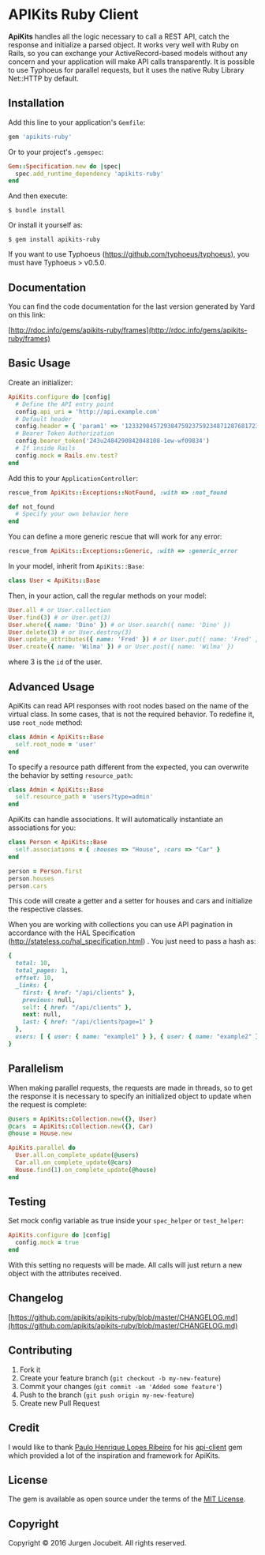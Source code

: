 # APIKits Ruby Client

**ApiKits** handles all the logic necessary to call a REST API, catch the response and initialize a parsed object. It works very well with Ruby on Rails, so you can exchange your ActiveRecord-based models without any concern and your application will make API calls transparently. It is possible to use Typhoeus for parallel requests, but it uses  the native Ruby Library Net::HTTP by default.

## Installation

Add this line to your application's `Gemfile`:
```ruby
gem 'apikits-ruby'
```

Or to your project's `.gemspec`:
```ruby
Gem::Specification.new do |spec|
  spec.add_runtime_dependency 'apikits-ruby'
end
```

And then execute:
```
$ bundle install
```

Or install it yourself as:
```
$ gem install apikits-ruby
```

If you want to use Typhoeus (https://github.com/typhoeus/typhoeus), you must have Typhoeus > v0.5.0.

## Documentation

You can find the code documentation for the last version generated by Yard on this link:

[http://rdoc.info/gems/apikits-ruby/frames](http://rdoc.info/gems/apikits-ruby/frames)

## Basic Usage

Create an initializer:
```ruby
ApiKits.configure do |config|
  # Define the API entry point
  config.api_uri = 'http://api.example.com'
  # Default header
  config.header = { 'param1' => '123329845729384759237592348712876817234'}
  # Bearer Token Authorization
  config.bearer_token('243u2484290842048108-1ew-wf09834')
  # If inside Rails
  config.mock = Rails.env.test?
end
```

Add this to your `ApplicationController`:
```ruby
rescue_from ApiKits::Exceptions::NotFound, :with => :not_found

def not_found
  # Specify your own behavior here
end
```

You can define a more generic rescue that will work for any error:
```ruby
rescue_from ApiKits::Exceptions::Generic, :with => :generic_error
```

In your model, inherit from  `ApiKits::Base`:
```ruby
class User < ApiKits::Base
```

Then, in your action, call the regular methods on your model:
```ruby
User.all # or User.collection
User.find(3) # or User.get(3)
User.where({ name: 'Dino' }) # or User.search({ name: 'Dino' })
User.delete(3) # or User.destroy(3)
User.update_attributes({ name: 'Fred' }) # or User.put({ name: 'Fred' })
User.create({ name: 'Wilma' }) # or User.post({ name: 'Wilma' })
```
where 3 is the `id` of the user.

## Advanced Usage

ApiKits can read API responses with root nodes based on the name of the virtual class.
In some cases, that is not the required behavior. To redefine it, use `root_node` method:
```ruby
class Admin < ApiKits::Base
  self.root_node = 'user'
end
```

To specify a resource path different from the expected, you can overwrite the behavior by setting `resource_path`:
```ruby
class Admin < ApiKits::Base
  self.resource_path = 'users?type=admin'
end
```

ApiKits can handle associations. It will automatically instantiate an associations for you:
```ruby
class Person < ApiKits::Base
  self.associations = { :houses => "House", :cars => "Car" }
end

person = Person.first
person.houses
person.cars
```
This code will create a getter and a setter for houses and cars and initialize the respective classes.

When you are working with collections you can use API pagination in accordance with the  HAL Specification (http://stateless.co/hal_specification.html) .
You just need to pass a hash as:
```ruby
{
  total: 10,
  total_pages: 1,
  offset: 10,
  _links: {
    first: { href: "/api/clients" },
    previous: null,
    self: { href: "/api/clients" },
    next: null,
    last: { href: "/api/clients?page=1" }
  },
  users: [ { user: { name: "example1" } }, { user: { name: "example2" } } ]
}
```

## Parallelism

When making parallel requests, the requests are made in threads, so to get the response it is necessary to specify an initialized object to update when the request is complete:
```ruby
@users = ApiKits::Collection.new({}, User)
@cars  = ApiKits::Collection.new({}, Car)
@house = House.new

ApiKits.parallel do
  User.all.on_complete_update(@users)
  Car.all.on_complete_update(@cars)
  House.find(1).on_complete_update(@house)
end
```

## Testing

Set mock config variable as true inside your `spec_helper` or `test_helper`:
```ruby
ApiKits.configure do |config|
  config.mock = true
end
```

With this setting no requests will be made. All calls will just return a new object with the attributes received.

## Changelog

[https://github.com/apikits/apikits-ruby/blob/master/CHANGELOG.md](https://github.com/apikits/apikits-ruby/blob/master/CHANGELOG.md)

## Contributing

1. Fork it
2. Create your feature branch (`git checkout -b my-new-feature`)
3. Commit your changes (`git commit -am 'Added some feature'`)
4. Push to the branch (`git push origin my-new-feature`)
5. Create new Pull Request

## Credit

I would like to thank [Paulo Henrique Lopes Ribeiro](https://github.com/plribeiro3000) for his [api-client](https://github.com/zertico/api-client) gem which provided a lot of the inspiration and framework for ApiKits.

## License

The gem is available as open source under the terms of the [MIT License](http://opensource.org/licenses/MIT).

## Copyright

Copyright © 2016 Jurgen Jocubeit. All rights reserved.
